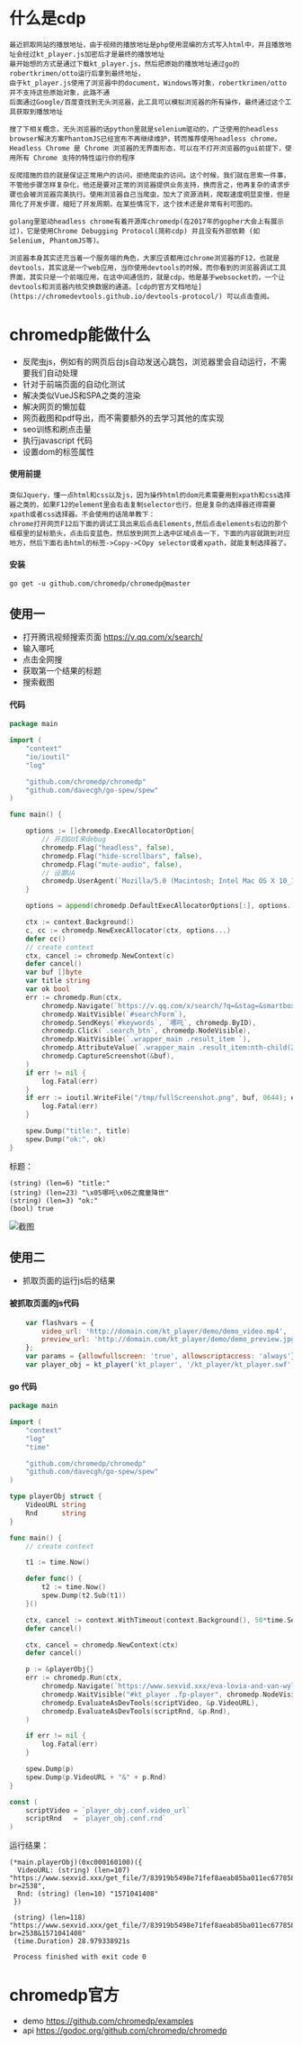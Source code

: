 # 什么是cdp
    最近抓取网站的播放地址，由于视频的播放地址是php使用混编的方式写入html中，并且播放地址会经过kt_player.js加密后才是最终的播放地址
    最开始想的方式是通过下载kt_player.js，然后把原始的播放地址通过go的robertkrimen/otto运行后拿到最终地址，
    由于kt_player.js使用了浏览器中的document，Windows等对象，robertkrimen/otto并不支持这些原始对象，此路不通
    后面通过Google/百度查找到无头浏览器，此工具可以模拟浏览器的所有操作，最终通过这个工具获取到播放地址
    
    搜了下相关概念，无头浏览器的话python里就是selenium驱动的，广泛使用的headless browser解决方案PhantomJS已经宣布不再继续维护，转而推荐使用headless chrome。Headless Chrome 是 Chrome 浏览器的无界面形态，可以在不打开浏览器的gui前提下，使用所有 Chrome 支持的特性运行你的程序
    
    反爬措施的目的就是保证正常用户的访问，拒绝爬虫的访问。这个时候，我们就在思索一件事，不管他步骤怎样复杂化，他还是要对正常的浏览器提供业务支持，换而言之，他再复杂的请求步骤也会被浏览器完美执行。使用浏览器自己当爬虫，加大了资源消耗，爬取速度明显变慢，但是简化了开发步骤，缩短了开发周期，在某些情况下，这个技术还是非常有利可图的。
    
    golang里驱动headless chrome有着开源库chromedp(在2017年的gopher大会上有展示过)，它是使用Chrome Debugging Protocol(简称cdp) 并且没有外部依赖 (如Selenium, PhantomJS等)。
    
    浏览器本身其实还充当着一个服务端的角色，大家应该都用过chrome浏览器的F12，也就是devtools，其实这是一个web应用，当你使用devtools的时候，而你看到的浏览器调试工具界面，其实只是一个前端应用，在这中间通信的，就是cdp，他是基于websocket的，一个让devtools和浏览器内核交换数据的通道。[cdp的官方文档地址](https://chromedevtools.github.io/devtools-protocol/) 可以点击查阅。
    
# chromedp能做什么
   - 反爬虫js，例如有的网页后台js自动发送心跳包，浏览器里会自动运行，不需要我们自动处理
   - 针对于前端页面的自动化测试
   - 解决类似VueJS和SPA之类的渲染
   - 解决网页的懒加载
   - 网页截图和pdf导出，而不需要额外的去学习其他的库实现
   - seo训练和刷点击量
   - 执行javascript 代码
   - 设置dom的标签属性
#### 使用前提
    类似Jquery，懂一点html和css以及js，因为操作html的dom元素需要用到xpath和css选择器之类的，如果F12的element里会右击复制selector也行，但是复杂的选择器还得需要xpath或者css选择器。不会使用的话简单教下：
    chrome打开网页F12后下面的调试工具出来后点击Elements,然后点击elements右边的那个框框里的鼠标箭头，点击后变蓝色，然后放到网页上选中区域点击一下，下面的内容就跳到对应地方，然后下面右击html的标签->Copy->COpy selector或者xpath，就能复制选择器了。
    
#### 安装
    go get -u github.com/chromedp/chromedp@master
    
## 使用一
   - 打开腾讯视频搜索页面 https://v.qq.com/x/search/
   - 输入哪吒
   - 点击全网搜
   - 获取第一个结果的标题
   - 搜索截图
#### 代码
```go
package main

import (
	"context"
	"io/ioutil"
	"log"

	"github.com/chromedp/chromedp"
	"github.com/davecgh/go-spew/spew"
)

func main() {

	options := []chromedp.ExecAllocatorOption{
		// 开启GUI来debug
		chromedp.Flag("headless", false),
		chromedp.Flag("hide-scrollbars", false),
		chromedp.Flag("mute-audio", false),
		// 设置UA
		chromedp.UserAgent(`Mozilla/5.0 (Macintosh; Intel Mac OS X 10_14_6) AppleWebKit/537.36 (KHTML, like Gecko) Chrome/77.0.3865.120 Safari/537.36`),
	}

	options = append(chromedp.DefaultExecAllocatorOptions[:], options...)

	ctx := context.Background()
	c, cc := chromedp.NewExecAllocator(ctx, options...)
	defer cc()
	// create context
	ctx, cancel := chromedp.NewContext(c)
	defer cancel()
	var buf []byte
	var title string
	var ok bool
	err := chromedp.Run(ctx,
		chromedp.Navigate(`https://v.qq.com/x/search/?q=&stag=&smartbox_ab=`),
		chromedp.WaitVisible(`#searchForm`),
		chromedp.SendKeys(`#keywords`, `哪吒`, chromedp.ByID),
		chromedp.Click(`.search_btn`, chromedp.NodeVisible),
		chromedp.WaitVisible(`.wrapper_main .result_item `),
		chromedp.AttributeValue(`.wrapper_main .result_item:nth-child(2) ._infos .figure_pic`, `alt`, &title, &ok),
		chromedp.CaptureScreenshot(&buf),
	)
	if err != nil {
		log.Fatal(err)
	}
	if err := ioutil.WriteFile("/tmp/fullScreenshot.png", buf, 0644); err != nil {
		log.Fatal(err)
	}

	spew.Dump("title:", title)
	spew.Dump("ok:", ok)
}
```
标题： 
```text
(string) (len=6) "title:"
(string) (len=23) "\x05哪吒\x06之魔童降世"
(string) (len=3) "ok:"
(bool) true
```
![截图](https://raw.githubusercontent.com/yijieyu/document/master/go/chormedp/fullScreenshot.png)

## 使用二
   - 抓取页面的运行js后的结果
   
#### 被抓取页面的js代码
```js
    var flashvars = {
        video_url: 'http://domain.com/kt_player/demo/demo_video.mp4',
        preview_url: 'http://domain.com/kt_player/demo/demo_preview.jpg'
    };
    var params = {allowfullscreen: 'true', allowscriptaccess: 'always'};
    var player_obj = kt_player('kt_player', '/kt_player/kt_player.swf', '600', '400', flashvars, params);
```
#### go 代码
```go
package main

import (
	"context"
	"log"
	"time"

	"github.com/chromedp/chromedp"
	"github.com/davecgh/go-spew/spew"
)

type playerObj struct {
	VideoURL string
	Rnd      string
}

func main() {
	// create context

	t1 := time.Now()

	defer func() {
		t2 := time.Now()
		spew.Dump(t2.Sub(t1))
	}()

	ctx, cancel := context.WithTimeout(context.Background(), 50*time.Second)
	defer cancel()

	ctx, cancel = chromedp.NewContext(ctx)
	defer cancel()

	p := &playerObj{}
	err := chromedp.Run(ctx,
		chromedp.Navigate(`https://www.sexvid.xxx/eva-lovia-and-van-wylde-have-sex-in-porn-parody-game-of-balls.html`),
		chromedp.WaitVisible("#kt_player .fp-player", chromedp.NodeVisible),
		chromedp.EvaluateAsDevTools(scriptVideo, &p.VideoURL),
		chromedp.EvaluateAsDevTools(scriptRnd, &p.Rnd),
	)

	if err != nil {
		log.Fatal(err)
	}

	spew.Dump(p)
	spew.Dump(p.VideoURL + "&" + p.Rnd)
}

const (
	scriptVideo = `player_obj.conf.video_url`
	scriptRnd   = `player_obj.conf.rnd`
)
```
运行结果：
```text
(*main.playerObj)(0xc000160100)({
  VideoURL: (string) (len=107) "https://www.sexvid.xxx/get_file/7/83919b5498e71fef8aeab85ba011ec677858523f54/51000/51656/51656.mp4/?br=2538",
  Rnd: (string) (len=10) "1571041408"
 })
 
 (string) (len=118) "https://www.sexvid.xxx/get_file/7/83919b5498e71fef8aeab85ba011ec677858523f54/51000/51656/51656.mp4/?br=2538&1571041408"
 (time.Duration) 28.979338921s
 
 Process finished with exit code 0
```

# chromedp官方 
   - demo https://github.com/chromedp/examples
   - api https://godoc.org/github.com/chromedp/chromedp